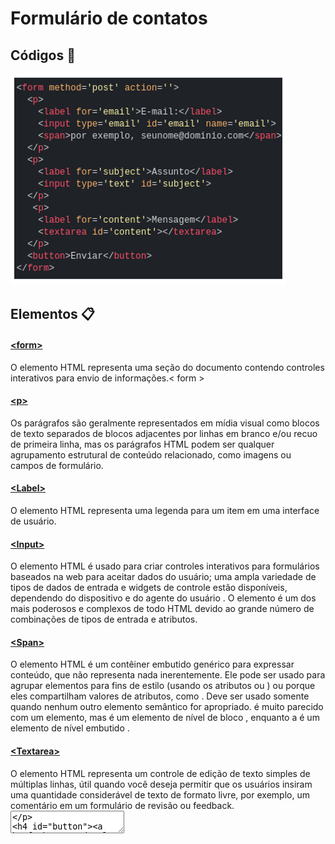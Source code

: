 # Formulário de contatos 


## Códigos 🚀


 <img src="Imagem-gif/contato.PNG"></a>


## Elementos 📋


#### [&lt;form&gt;](https://developer.mozilla.org/en-US/docs/Web/HTML/Element/form)


 O elemento HTML representa uma seção do documento contendo controles interativos para envio de informações.< form >


#### [&lt;p&gt;](https://developer.mozilla.org/en-US/docs/Web/HTML/Element/p)


Os parágrafos são geralmente representados em mídia visual como blocos de texto separados de blocos adjacentes por linhas em branco e/ou recuo de primeira linha, mas os parágrafos HTML podem ser qualquer agrupamento estrutural de conteúdo relacionado, como imagens ou campos de formulário.<p>


#### [&lt;Label&gt;](https://developer.mozilla.org/en-US/docs/Web/HTML/Element/label)


 O elemento HTML representa uma legenda para um item em uma interface de usuário. <label>


#### [&lt;Input&gt;](https://developer.mozilla.org/en-US/docs/Web/HTML/Element/input)


 O elemento HTML é usado para criar controles interativos para formulários baseados na web para aceitar dados do usuário; uma ampla variedade de tipos de dados de entrada e widgets de controle estão disponíveis, dependendo do dispositivo e do agente do usuário . O elemento é um dos mais poderosos e complexos de todo HTML devido ao grande número de combinações de tipos de entrada e atributos.


#### [&lt;Span&gt;](https://developer.mozilla.org/en-US/docs/Web/HTML/Element/span)


 O elemento HTML é um contêiner embutido genérico para expressar conteúdo, que não representa nada inerentemente. Ele pode ser usado para agrupar elementos para fins de estilo (usando os atributos ou ) ou porque eles compartilham valores de atributos, como . Deve ser usado somente quando nenhum outro elemento semântico for apropriado. é muito parecido com um elemento, mas é um elemento de nível de bloco , enquanto a é um elemento de nível embutido . <span>
 

#### [&lt;Textarea&gt;](https://developer.mozilla.org/en-US/docs/Web/HTML/Element/textarea)


 O elemento HTML representa um controle de edição de texto simples de múltiplas linhas, útil quando você deseja permitir que os usuários insiram uma quantidade considerável de texto de formato livre, por exemplo, um comentário em um formulário de revisão ou feedback. <textarea>
 

#### [&lt;Button&gt;](https://developer.mozilla.org/en-US/docs/Web/HTML/Element/button)


O elemento HTML é um elemento interativo ativado por um usuário com mouse, teclado, dedo, comando de voz ou outra tecnologia assistiva. Uma vez ativado, ele executa uma ação, como enviar um formulário ou abrir uma caixa de diálogo.<button> 


####  [&lt;H1&gt;](eveloper.mozilla.org/en-US/docs/Web/HTML/Element/Heading_Elements)


 Os elementos HTML < h1 > a < h6 > representam seis níveis de títulos de seção. < h1 > é o nível de seção mais alto e < h6 > é o mais baixo. Por padrão, todos os elementos de título criam uma caixa em nível de bloco no layout, começando em uma nova linha e ocupando toda a largura disponível no bloco que os contém.


### Atributos 🧭

 

#### * Methood *


O atributo method define qual o método HTTP para enviar os dados (ele pode ser "GET" ou "POST".


#### * For *


 O foratributo é um atributo permitido para < label >e < output >. Quando usado em um < label > elemento, indica o elemento do formulário que este rótulo descreve. Quando usado em um < output > elemento, permite um relacionamento explícito entre os elementos que representam valores usados na saída.


#### * Type *


o type é usado para especificar o tipo de conteúdo que essa tag link está importando, o valor do atributo deve ser um MIME type como "text/html", "text/css" e assim por diante.


 ## Fontes
[Mozilla](https://developer.mozilla.org/en-US/docs/Web/HTML/Element/form) - Site de Pesquisa.

[Iohhans](https://gist.github.com/lohhans/f8da0b147550df3f96914d3797e9fb89) - Site de Pesquisa.

[Convertio](https://convertio.co/pt/download/a21a4a2be8fdd7aa4196e2b59a1760a742b662/) - Convertor de vídeo.

## Tecnologias utilizadas 🛠️ 

* HTML5

* CSS3

* Github

## Status de conclusão

* Inicio - *20/09/23* 

* Conclusão - *29/09/23*

## Imagem do Projeto

![imagem do projeto](Imagem-gif/Gravando%20.mp4)

